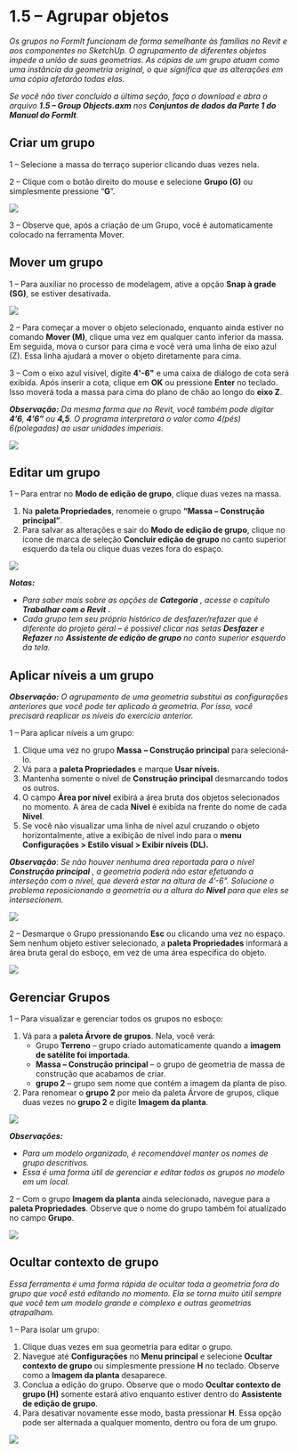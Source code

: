 # 1.5 – Agrupar objetos

_Os grupos no FormIt funcionam de forma semelhante às famílias no Revit e aos componentes no SketchUp. O agrupamento de diferentes objetos impede a união de suas geometrias. As cópias de um grupo atuam como uma instância da geometria original, o que significa que as alterações em uma cópia afetarão todas elas._

_Se você não tiver concluído a última seção, faça o download e abra o arquivo_ _**1.5 – Group Objects.axm**_ _nos_ _**Conjuntos de dados da Parte 1 do Manual do FormIt**._

## **Criar um grupo**

1 – Selecione a massa do terraço superior clicando duas vezes nela.

2 – Clique com o botão direito do mouse e selecione **Grupo (G)** ou simplesmente pressione “**G**”.

![](<../../.gitbook/assets/0 (1).jpeg>)

3 – Observe que, após a criação de um Grupo, você é automaticamente colocado na ferramenta Mover.

## **Mover um grupo**

1 – Para auxiliar no processo de modelagem, ative a opção **Snap à grade (SG)**, se estiver desativada.

![](<../../.gitbook/assets/1 (14).png>)

2 – Para começar a mover o objeto selecionado, enquanto ainda estiver no comando **Mover (M)**, clique uma vez em qualquer canto inferior da massa. Em seguida, mova o cursor para cima e você verá uma linha de eixo azul (Z). Essa linha ajudará a mover o objeto diretamente para cima.

3 – Com o eixo azul visível, digite **4'-6"** e uma caixa de diálogo de cota será exibida. Após inserir a cota, clique em **OK** ou pressione **Enter** no teclado. Isso moverá toda a massa para cima do plano de chão ao longo do **eixo Z**.

_**Observação:**_ _Da mesma forma que no Revit, você também pode digitar_ _**4’6**,_ _**4’6”**_ _ou_ _**4,5**. O programa interpretará o valor como 4(pés) 6(polegadas) ao usar unidades imperiais._

![](<../../.gitbook/assets/2 (2).png>)

## **Editar um grupo**

1 – Para entrar no **Modo de edição de grupo**, clique duas vezes na massa.

1. Na **paleta Propriedades**, renomeie o grupo **“Massa – Construção principal”**.
2. Para salvar as alterações e sair do **Modo de edição de grupo**, clique no ícone de marca de seleção **Concluir edição de grupo** no canto superior esquerdo da tela ou clique duas vezes fora do espaço.

![](<../../.gitbook/assets/3 (12) (1).png>)

_**Notas:**_

* _Para saber mais sobre as opções de_ _**Categoria**_ _, acesse o capítulo_ _**Trabalhar com o Revit**_ _._‌
* _Cada grupo tem seu próprio histórico de desfazer/refazer que é diferente do projeto geral – é possível clicar nas setas_ _**Desfazer**_ _e_ _**Refazer**_ _no_ _**Assistente de edição de grupo**_ _no canto superior esquerdo da tela._

## **Aplicar níveis a um grupo**

_**Observação:**_ _O agrupamento de uma geometria substitui as configurações anteriores que você pode ter aplicado à geometria. Por isso, você precisará reaplicar os níveis do exercício anterior._

1 – Para aplicar níveis a um grupo:

1. Clique uma vez no grupo **Massa** **– Construção principal** para selecioná-lo.
2. Vá para a **paleta Propriedades** e marque **Usar níveis.**
3. Mantenha somente o nível de **Construção principal** desmarcando todos os outros.
4. O campo **Área por nível** exibirá a área bruta dos objetos selecionados no momento. A área de cada **Nível** é exibida na frente do nome de cada **Nível**.
5. Se você não visualizar uma linha de nível azul cruzando o objeto horizontalmente, ative a exibição de nível indo para o **menu Configurações > Estilo visual > Exibir níveis (DL).**

_**Observação**: Se não houver nenhuma área reportada para o nível_ _**Construção principal**_ _, a geometria poderá não estar efetuando a interseção com o nível, que deverá estar na altura de 4’-6". Solucione o problema reposicionando a geometria ou a altura do_ _**Nível**_ _para que eles se intersecionem._

![](../../.gitbook/assets/levels-to-groups.png)

2 – Desmarque o Grupo pressionando **Esc** ou clicando uma vez no espaço. Sem nenhum objeto estiver selecionado, a **paleta Propriedades** informará a área bruta geral do esboço, em vez de uma área específica do objeto.

![](<../../.gitbook/assets/5 (15).png>)

## **Gerenciar Grupos**

1 – Para visualizar e gerenciar todos os grupos no esboço:

1. Vá para a **paleta Árvore de grupos**. Nela, você verá:
   * Grupo **Terreno** – grupo criado automaticamente quando a **imagem de satélite foi importada**.
   * **Massa – Construção principal** – o grupo de geometria de massa de construção que acabamos de criar.
   * **grupo 2** – grupo sem nome que contém a imagem da planta de piso.
2. Para renomear o **grupo 2** por meio da paleta Árvore de grupos, clique duas vezes no **grupo 2** e digite **Imagem da planta**.

![](<../../.gitbook/assets/6 (4).png>)

_**Observações:**_

* _Para um modelo organizado, é recomendável manter os nomes de grupo descritivos._
* _Essa é uma forma útil de gerenciar e editar todos os grupos no modelo em um local._

2 – Com o grupo **Imagem da planta** ainda selecionado, navegue para a **paleta Propriedades**. Observe que o nome do grupo também foi atualizado no campo **Grupo**.

![](<../../.gitbook/assets/7 (11).png>)

## **Ocultar contexto de grupo**

_Essa ferramenta é uma forma rápida de ocultar toda a geometria fora do grupo que você está editando no momento. Ela se torna muito útil sempre que você tem um modelo grande e complexo e outras geometrias atrapalham._

1 – Para isolar um grupo:

1. Clique duas vezes em sua geometria para editar o grupo.
2. Navegue até **Configurações** no **Menu principal** e selecione **Ocultar contexto de grupo** ou simplesmente pressione **H** no teclado. Observe como a **Imagem da planta** desaparece.
3. Conclua a edição do grupo. Observe que o modo **Ocultar contexto de grupo (H)** somente estará ativo enquanto estiver dentro do **Assistente de edição de grupo**.
4. Para desativar novamente esse modo, basta pressionar **H**. Essa opção pode ser alternada a qualquer momento, dentro ou fora de um grupo.

![](<../../.gitbook/assets/8 (5).png>)
